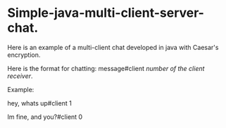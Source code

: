 # Simple-java-multi-client-server-chat.
Here is an example of a multi-client chat developed in java with Caesar's encryption. 

Here is the format for chatting: message#client *number of the client receiver*.

Example: 

hey, whats up#client 1

Im fine, and you?#client 0
